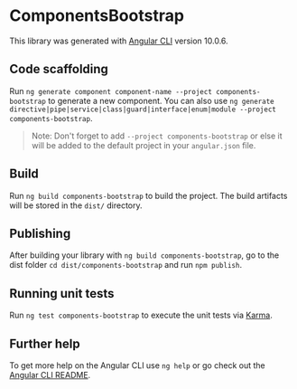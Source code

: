 # ComponentsBootstrap

This library was generated with [Angular CLI](https://github.com/angular/angular-cli) version 10.0.6.

## Code scaffolding

Run `ng generate component component-name --project components-bootstrap` to generate a new component. You can also use `ng generate directive|pipe|service|class|guard|interface|enum|module --project components-bootstrap`.
> Note: Don't forget to add `--project components-bootstrap` or else it will be added to the default project in your `angular.json` file. 

## Build

Run `ng build components-bootstrap` to build the project. The build artifacts will be stored in the `dist/` directory.

## Publishing

After building your library with `ng build components-bootstrap`, go to the dist folder `cd dist/components-bootstrap` and run `npm publish`.

## Running unit tests

Run `ng test components-bootstrap` to execute the unit tests via [Karma](https://karma-runner.github.io).

## Further help

To get more help on the Angular CLI use `ng help` or go check out the [Angular CLI README](https://github.com/angular/angular-cli/blob/master/README.md).
